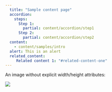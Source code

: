 ```yaml
---
  title: "Sample content page"
  accordion:
    steps:
      Step 1:
        partial: content/accordion/step1
      Step 2:
        partial: content/accordion/step2
  content:
    - content/samples/intro
  alert: This is an alert
  related_content:
     Related content 1: "#related-content-one"
---
```


An image without explicit width/height attributes:

<img src="/packs/v1/media/images/content/hero-images/0013-3570599669a8da7d375320f4003d2d61.jpg">


